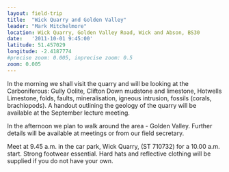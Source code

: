 ```yaml
---
layout: field-trip
title:  "Wick Quarry and Golden Valley"
leader: "Mark Mitchelmore"
location: Wick Quarry, Golden Valley Road, Wick and Abson, BS30
date:   '2011-10-01 9:45:00'
latitude: 51.457029
longitude: -2.4187774
#precise zoom: 0.005, inprecise zoom: 0.5
zoom: 0.005
---
```

In the morning we shall visit the quarry and will be looking at the Carboniferous: Gully Oolite, Clifton Down mudstone and limestone, Hotwells Limestone, folds, faults, mineralisation, igneous intrusion, fossils (corals, brachiopods). A handout outlining the geology of the quarry will be available at the September lecture meeting.

In the afternoon we plan to walk around the area - Golden Valley. Further details will be available at meetings or from our field secretary.

Meet at 9.45 a.m. in the car park, Wick Quarry, (ST 710732) for a 10.00 a.m. start. Strong footwear essential. Hard hats and reflective clothing will be supplied if you do not have your own.